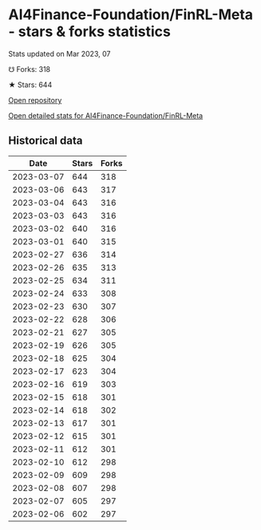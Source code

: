 # AI4Finance-Foundation/FinRL-Meta - stars & forks statistics

Stats updated on Mar 2023, 07

☋ Forks: 318

★ Stars: 644

[Open repository](https://github.com/AI4Finance-Foundation/FinRL-Meta)

[Open detailed stats for AI4Finance-Foundation/FinRL-Meta](https://reviewgithub.com/rep/AI4Finance-Foundation/FinRL-Meta)

## Historical data
| Date | Stars | Forks |
|------|-------|-------|
| 2023-03-07 | 644 | 318 | 
| 2023-03-06 | 643 | 317 | 
| 2023-03-04 | 643 | 316 | 
| 2023-03-03 | 643 | 316 | 
| 2023-03-02 | 640 | 316 | 
| 2023-03-01 | 640 | 315 | 
| 2023-02-27 | 636 | 314 | 
| 2023-02-26 | 635 | 313 | 
| 2023-02-25 | 634 | 311 | 
| 2023-02-24 | 633 | 308 | 
| 2023-02-23 | 630 | 307 | 
| 2023-02-22 | 628 | 306 | 
| 2023-02-21 | 627 | 305 | 
| 2023-02-19 | 626 | 305 | 
| 2023-02-18 | 625 | 304 | 
| 2023-02-17 | 623 | 304 | 
| 2023-02-16 | 619 | 303 | 
| 2023-02-15 | 618 | 301 | 
| 2023-02-14 | 618 | 302 | 
| 2023-02-13 | 617 | 301 | 
| 2023-02-12 | 615 | 301 | 
| 2023-02-11 | 612 | 301 | 
| 2023-02-10 | 612 | 298 | 
| 2023-02-09 | 609 | 298 | 
| 2023-02-08 | 607 | 298 | 
| 2023-02-07 | 605 | 297 | 
| 2023-02-06 | 602 | 297 | 

